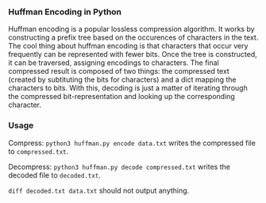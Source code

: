 ### Huffman Encoding in Python

Huffman encoding is a popular lossless compression algorithm. It works by constructing a prefix tree based on the occurences of characters in the text. The cool thing about huffman encoding is that characters that occur very frequently can be represented with fewer bits. Once the tree is constructed, it can be traversed, assigning encodings to characters. The final compressed result is composed of two things: the compressed text (created by subtituting the bits for characters) and a dict mapping the characters to bits. With this, decoding is just a matter of iterating through the compressed bit-representation and looking up the corresponding character. 

### Usage

Compress: `python3 huffman.py encode data.txt` writes the compressed file to `compressed.txt`.

Decompress: `python3 huffman.py decode compressed.txt` writes the decoded file to `decoded.txt`.

`diff decoded.txt data.txt` should not output anything. 

